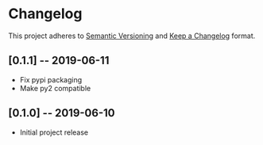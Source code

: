 # Changelog

This project adheres to [Semantic Versioning](https://semver.org/spec/v2.0.0.html) and [Keep a Changelog](https://keepachangelog.com/en/1.0.0/) format. 

## [0.1.1] -- 2019-06-11
- Fix pypi packaging
- Make py2 compatible

## [0.1.0] -- 2019-06-10
- Initial project release

